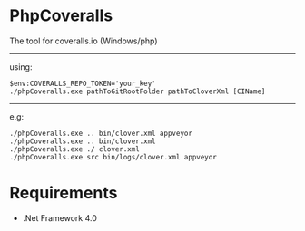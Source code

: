 # PhpCoveralls
The tool for coveralls.io (Windows/php)

---------------
using:
```
$env:COVERALLS_REPO_TOKEN='your_key'
./phpCoveralls.exe pathToGitRootFolder pathToCloverXml [CIName]
```
---------------
e.g:
```
./phpCoveralls.exe .. bin/clover.xml appveyor
./phpCoveralls.exe .. bin/clover.xml
./phpCoveralls.exe ./ clover.xml
./phpCoveralls.exe src bin/logs/clover.xml appveyor
```


# Requirements
- .Net Framework 4.0






